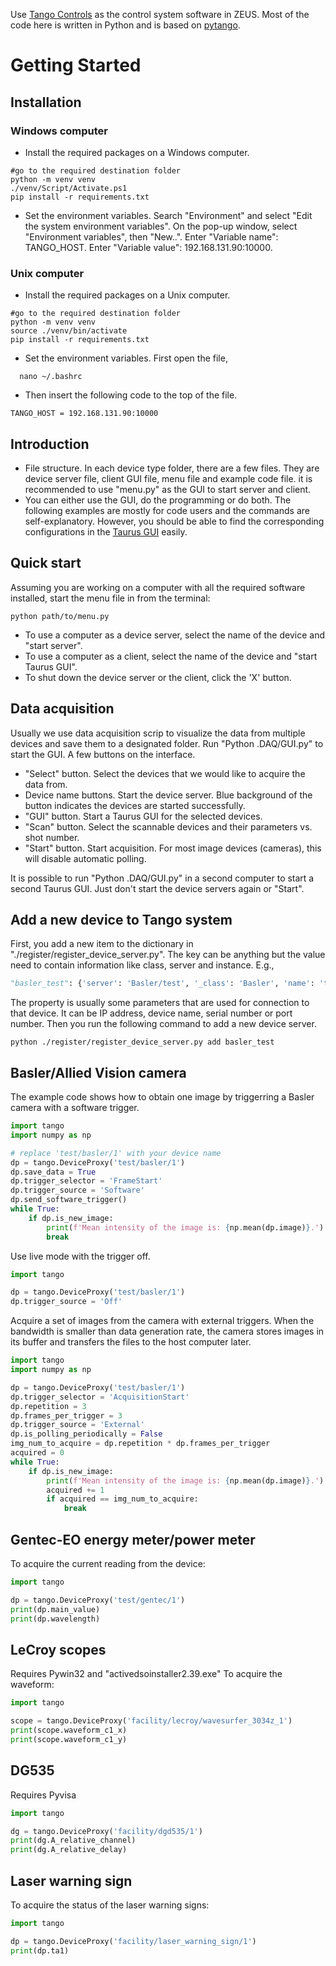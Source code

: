 Use [Tango Controls](https://www.tango-controls.org) as the control system software in ZEUS. Most of the code here is written in Python and is based on [pytango](https://pytango.readthedocs.io/en/latest/contents.html).

# Getting Started

## Installation

### Windows computer

- Install the required packages on a Windows computer.

```
#go to the required destination folder
python -m venv venv
./venv/Script/Activate.ps1
pip install -r requirements.txt
```

- Set the environment variables. Search "Environment" and select "Edit the system environment variables". On the pop-up window, select "Environment variables", then "New..". Enter "Variable name": TANGO_HOST. Enter "Variable value": 192.168.131.90:10000.

### Unix computer

- Install the required packages on a Unix computer.

```
#go to the required destination folder
python -m venv venv
source ./venv/bin/activate
pip install -r requirements.txt
```

- Set the environment variables. First open the file,

```
  nano ~/.bashrc
```

- Then insert the following code to the top of the file.

```
TANGO_HOST = 192.168.131.90:10000
```

## Introduction

- File structure. In each device type folder, there are a few files. They are device server file, client GUI file, menu file and example code file. it is recommended to use "menu.py" as the GUI to start server and client.
- You can either use the GUI, do the programming or do both. The following examples are mostly for code users and the commands are self-explanatory. However, you should be able to find the corresponding configurations in the [Taurus GUI](https://taurus-scada.org/) easily.

## Quick start

Assuming you are working on a computer with all the required software installed, start the menu file in from the terminal:

```
python path/to/menu.py
```

- To use a computer as a device server, select the name of the device and "start server".
- To use a computer as a client, select the name of the device and "start Taurus GUI".
- To shut down the device server or the client, click the 'X' button.

## Data acquisition

Usually we use data acquisition scrip to visualize the data from multiple devices and save them to a designated folder.
Run "Python .DAQ/GUI.py" to start the GUI.
A few buttons on the interface.

- "Select" button. Select the devices that we would like to acquire the data from.
- Device name buttons. Start the device server. Blue background of the button indicates the devices are started successfully.
- "GUI" button. Start a Taurus GUI for the selected devices.
- "Scan" button. Select the scannable devices and their parameters vs. shot number.
- "Start" button. Start acquisition. For most image devices (cameras), this will disable automatic polling.

It is possible to run "Python .DAQ/GUI.py" in a second computer to start a second Taurus GUI. Just don't start the device servers again or "Start".

## Add a new device to Tango system

First, you add a new item to the dictionary in "./register/register_device_server.py". The key can be anything but the value need to contain information like class, server and instance. E.g.,

```python
"basler_test": {'server': 'Basler/test', '_class': 'Basler', 'name': 'test/basler/test', 'property': {'friendly_name': 'test'}}
```

The property is usually some parameters that are used for connection to that device. It can be IP address, device name, serial number or port number. Then you run the following command to add a new device server.

```
python ./register/register_device_server.py add basler_test
```

## Basler/Allied Vision camera

The example code shows how to obtain one image by triggerring a Basler camera with a software trigger.

```python
import tango
import numpy as np

# replace 'test/basler/1' with your device name
dp = tango.DeviceProxy('test/basler/1')
dp.save_data = True
dp.trigger_selector = 'FrameStart'
dp.trigger_source = 'Software'
dp.send_software_trigger()
while True:
    if dp.is_new_image:
        print(f'Mean intensity of the image is: {np.mean(dp.image)}.')
        break
```

Use live mode with the trigger off.

```python
import tango

dp = tango.DeviceProxy('test/basler/1')
dp.trigger_source = 'Off'
```

Acquire a set of images from the camera with external triggers. When the bandwidth is smaller than data generation rate, the camera stores images in its buffer and transfers the files to the host computer later.

```python
import tango
import numpy as np

dp = tango.DeviceProxy('test/basler/1')
dp.trigger_selector = 'AcquisitionStart'
dp.repetition = 3
dp.frames_per_trigger = 3
dp.trigger_source = 'External'
dp.is_polling_periodically = False
img_num_to_acquire = dp.repetition * dp.frames_per_trigger
acquired = 0
while True:
    if dp.is_new_image:
        print(f'Mean intensity of the image is: {np.mean(dp.image)}.')
        acquired += 1
        if acquired == img_num_to_acquire:
            break
```

## Gentec-EO energy meter/power meter

To acquire the current reading from the device:

```python
import tango

dp = tango.DeviceProxy('test/gentec/1')
print(dp.main_value)
print(dp.wavelength)
```

## LeCroy scopes

Requires Pywin32 and "activedsoinstaller2.39.exe"
To acquire the waveform:

```python
import tango

scope = tango.DeviceProxy('facility/lecroy/wavesurfer_3034z_1')
print(scope.waveform_c1_x)
print(scope.waveform_c1_y)
```

## DG535

Requires Pyvisa

```python
import tango

dg = tango.DeviceProxy('facility/dgd535/1')
print(dg.A_relative_channel)
print(dg.A_relative_delay)
```

## Laser warning sign

To acquire the status of the laser warning signs:

```python
import tango

dp = tango.DeviceProxy('facility/laser_warning_sign/1')
print(dp.ta1)
```
